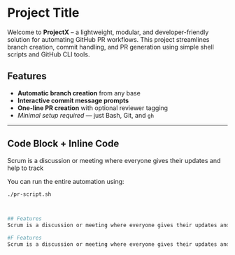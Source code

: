 # Project Title


Welcome to **ProjectX** – a lightweight, modular, and developer-friendly solution for automating GitHub PR workflows. This project streamlines branch creation, commit handling, and PR generation using simple shell scripts and GitHub CLI tools.


## Features 
  
- **Automatic branch creation** from any base
- **Interactive commit message prompts**
- **One-line PR creation** with optional reviewer tagging
- *Minimal setup required* — just Bash, Git, and `gh`

---

## Code Block + Inline Code
Scrum is a discussion or meeting where everyone gives their updates and help to track

You can run the entire automation using:

```bash
./pr-script.sh



## Features
Scrum is a discussion or meeting where everyone gives their updates and help to track

#F Features
Scrum is a discussion or meeting where everyone gives their updates and help to track
